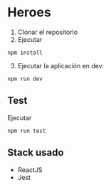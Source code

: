 # Heroes

1. Clonar el repositorio
2. Ejecutar
```
npm install
```
3. Ejecutar la aplicación en dev:
```
npm run dev
```

## Test

Ejecutar
```
npm run test
```

## Stack usado
* ReactJS
* Jest

